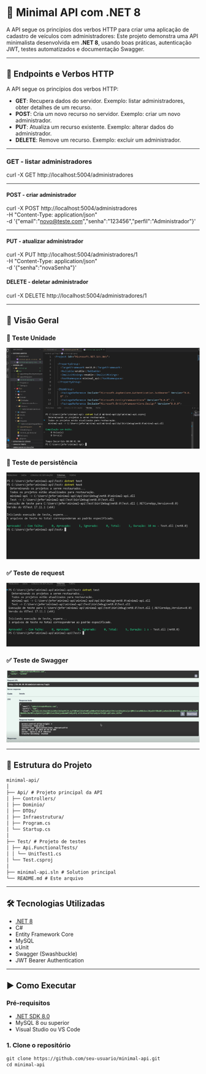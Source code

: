 # 🚀 Minimal API com .NET 8

A API segue os princípios dos verbos HTTP para criar uma aplicação de cadastro de veículos com administradores:
Este projeto demonstra uma API minimalista desenvolvida em **.NET 8**, usando boas práticas, autenticação JWT, testes automatizados  e documentação Swagger.


---

## 📡 Endpoints e Verbos HTTP
A API segue os princípios dos verbos HTTP:

- **GET**: Recupera dados do servidor. Exemplo: listar administradores, obter detalhes de um recurso.
- **POST**: Cria um novo recurso no servidor. Exemplo: criar um novo administrador.
- **PUT**: Atualiza um recurso existente. Exemplo: alterar dados do administrador.
- **DELETE**: Remove um recurso. Exemplo: excluir um administrador.

---

### GET - listar administradores
curl -X GET http://localhost:5004/administradores

---

#### POST - criar administrador
curl -X POST http://localhost:5004/administradores \
  -H "Content-Type: application/json" \
  -d '{"email":"novo@teste.com","senha":"123456","perfil":"Administrador"}'

---

#### PUT - atualizar administrador
curl -X PUT http://localhost:5004/administradores/1 \
  -H "Content-Type: application/json" \
  -d '{"senha":"novaSenha"}'

#### DELETE - deletar administrador
curl -X DELETE http://localhost:5004/administradores/1


---


## 📸 Visão Geral

### 🔐 Teste Unidade

![Unidade](https://github.com/JefersonManso/minimal-api/blob/main/imagens/TesteUnidade.png)

### 📑 Teste de persistência

![Persistência](https://github.com/JefersonManso/minimal-api/blob/main/imagens/TestePersistencia.png)



### ✅ Teste de request

![Request](https://github.com/JefersonManso/minimal-api/blob/main/imagens/TesteRequest.png)


### ✅ Teste de Swagger
![Swagger](https://github.com/JefersonManso/minimal-api/blob/main/imagens/swagger.png)

---

## 🧱 Estrutura do Projeto
```plaintext
minimal-api/
│
├── Api/ # Projeto principal da API
│ ├── Controllers/
│ ├── Dominio/
│ ├── DTOs/
│ ├── Infraestrutura/
│ ├── Program.cs
│ └── Startup.cs
│
├── Test/ # Projeto de testes
│ ├── Api.FunctionalTests/
│ │ └── UnitTest1.cs
│ └── Test.csproj
│
├── minimal-api.sln # Solution principal
└── README.md # Este arquivo
```

---

## 🛠️ Tecnologias Utilizadas

- [.NET 8](https://learn.microsoft.com/dotnet/)
- C#
- Entity Framework Core
- MySQL
- xUnit
- Swagger (Swashbuckle)
- JWT Bearer Authentication

---

## ▶️ Como Executar

### Pré-requisitos

- [.NET SDK 8.0](https://dotnet.microsoft.com/download)
- MySQL 8 ou superior
- Visual Studio ou VS Code

### 1. Clone o repositório

```
git clone https://github.com/seu-usuario/minimal-api.git
cd minimal-api


```
